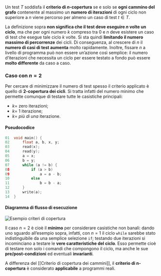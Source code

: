 Un test $T$ soddisfa il **criterio di $n$-copertura** se e solo se **ogni cammino del grafo** contenente al massimo un **numero di iterazioni** di ogni ciclo non superiore a $n$ viene percorso per almeno un caso di test $t \in T$.

La definizione sopra **non significa che il test deve eseguire $n$ volte un ciclo**, ma che per ogni numero $k$ compreso tra $0$ e $n$ deve esistere un caso di test che esegue tale ciclo $k$ volte. 
Si sta quindi **limitando il numero massimo di percorrenze** dei cicli. Di conseguenza, al crescere di $n$ il **numero di casi di test aumenta** molto rapidamente. Inoltre, fissare $n$ a livello di programma può non essere un’azione così semplice: il numero d’iterazioni che necessita un ciclo per essere testato a fondo può essere **molto differente** da caso a caso.

### Caso con $n = 2$

Per cercare di minimizzare il numero di test spesso il criterio applicato è quello di **$2$-copertura dei cicli**. Si tratta infatti del numero minimo che permette comunque di testare tutte le casistiche principali:
- $k =$ zero iterazioni;
- $k =$ 1 iterazione;
- $k =$ _più di una_ iterazione.

#### Pseudocodice

```c
01  void main() {
02      float a, b, x, y;
03      read(x);
04      read(y);
05      a = x;
06      b = y;
07      while (a != b) {
08          if (a > b)
09              a = a - b;
10          else
11              b = b - a;
12      }
13      write(a);
14  }
```

#### Diagramma di flusso di esecuzione

![Esempio criteri di copertura](https://marcobuster.github.io/sweng/assets/13_criteri-copertura-esempio-4.png)


Il caso $n=2$ è cioè il **minimo** per considerare casistiche non banali: dando uno sguardo all’esempio sopra, infatti, con $n=1$ il ciclo `while` sarebbe stato indistinguibile da una semplice selezione `if`; testando due iterazioni si incominciano a testare le **vere caratteristiche del ciclo**. Esso permette cioè di testare non solo i comandi che compongono il ciclo, ma anche le sue **pre/post-condizioni** ed eventuali **invarianti**.

A differenza del [[Criterio di copertura dei cammini]], il **criterio di n-copertura** è considerato **applicabile** a programmi reali.